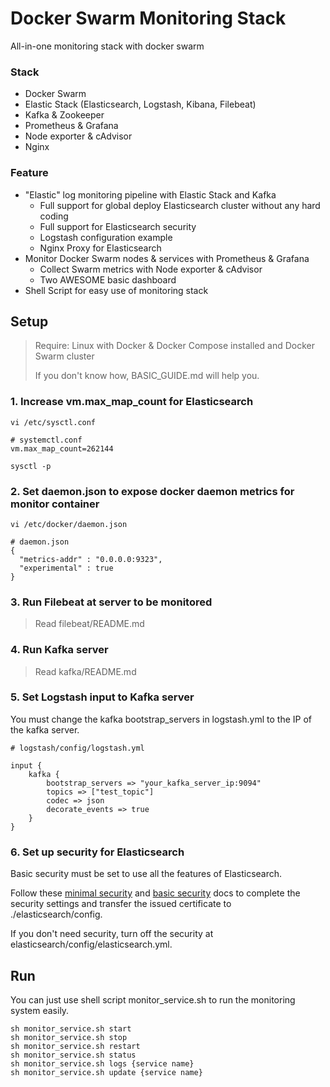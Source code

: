 # Docker Swarm Monitoring Stack

All-in-one monitoring stack with docker swarm

### Stack

- Docker Swarm
- Elastic Stack (Elasticsearch, Logstash, Kibana, Filebeat)
- Kafka & Zookeeper
- Prometheus & Grafana
- Node exporter & cAdvisor
- Nginx

### Feature

- "Elastic" log monitoring pipeline with Elastic Stack and Kafka
  - Full support for global deploy Elasticsearch cluster without any hard coding
  - Full support for Elasticsearch security
  - Logstash configuration example
  - Nginx Proxy for Elasticsearch
- Monitor Docker Swarm nodes & services with Prometheus & Grafana
  - Collect Swarm metrics with Node exporter & cAdvisor
  - Two AWESOME basic dashboard
- Shell Script for easy use of monitoring stack

## Setup

> Require: Linux with Docker & Docker Compose installed and Docker Swarm cluster
>          
> If you don't know how, BASIC_GUIDE.md will help you.

### 1. Increase vm.max_map_count for Elasticsearch

```console
vi /etc/sysctl.conf

# systemctl.conf
vm.max_map_count=262144

sysctl -p
```

### 2. Set daemon.json to expose docker daemon metrics for monitor container 

```console
vi /etc/docker/daemon.json

# daemon.json
{
  "metrics-addr" : "0.0.0.0:9323",
  "experimental" : true
}
```

### 3. Run Filebeat at server to be monitored

> Read filebeat/README.md

### 4. Run Kafka server

> Read kafka/README.md

### 5. Set Logstash input to Kafka server

You must change the kafka bootstrap_servers in logstash.yml to the IP of the kafka server.

```
# logstash/config/logstash.yml

input {
    kafka {
        bootstrap_servers => "your_kafka_server_ip:9094"
        topics => ["test_topic"]
        codec => json
        decorate_events => true
    }
}
```

### 6. Set up security for Elasticsearch

Basic security must be set to use all the features of Elasticsearch.

Follow these [minimal security](https://www.elastic.co/guide/en/elasticsearch/reference/current/security-minimal-setup.html) and [basic security](https://www.elastic.co/guide/en/elasticsearch/reference/current/security-basic-setup.html) docs to complete the security settings and transfer the issued certificate to ./elasticsearch/config.

If you don't need security, turn off the security at elasticsearch/config/elasticsearch.yml.

## Run

You can just use shell script monitor_service.sh to run the monitoring system easily.

```console
sh monitor_service.sh start
sh monitor_service.sh stop
sh monitor_service.sh restart
sh monitor_service.sh status
sh monitor_service.sh logs {service name}
sh monitor_service.sh update {service name}
```
